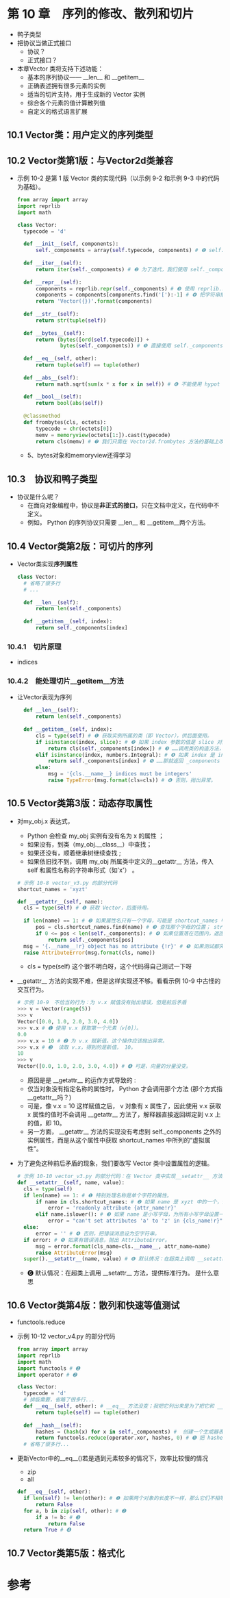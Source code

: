 # 第 10 章　序列的修改、散列和切片 

- 鸭子类型
- 把协议当做正式接口
  - 协议？
  - 正式接口？
- 本章Vector 类将支持下述功能：
  - 基本的序列协议—— \_\_len\_\_ 和 \_\_getitem\_\_
  - 正确表述拥有很多元素的实例
  - 适当的切片支持，用于生成新的 Vector 实例
  - 综合各个元素的值计算散列值
  - 自定义的格式语言扩展 



## 10.1 Vector类：用户定义的序列类型 





## 10.2 Vector类第1版：与Vector2d类兼容 
- 示例 10-2 是第 1 版 Vector 类的实现代码（以示例 9-2 和示例 9-3 中的代码为基础）。 

  ```python 
  from array import array
  import reprlib
  import math
  
  class Vector:
  	typecode = 'd'
      
  	def __init__(self, components):
  		self._components = array(self.typecode, components) # ❶ self._components 是“受保护的”实例属性，把 Vector 的分量保存在一个数组中。
          
  	def __iter__(self):
  		return iter(self._components) # ❷ 为了迭代，我们使用 self._components 构建一个迭代器。
      
  	def __repr__(self):
  		components = reprlib.repr(self._components) # ❸ 使用 reprlib.repr() 函数获取 self._components 的有限长度表示形式（如 array('d', [0.0, 1.0, 2.0, 3.0, 4.0,...])）。
  		components = components[components.find('['):-1] # ❹ 把字符串插入 Vector 的构造方法调用之前，去掉前面的array('d' 和后面的 )。
  		return 'Vector({})'.format(components)
      
  	def __str__(self):
  		return str(tuple(self))
      
  	def __bytes__(self):
  		return (bytes([ord(self.typecode)]) +
  				bytes(self._components)) # ❺ 直接使用 self._components 构建 bytes 对象。
      
  	def __eq__(self, other):
  		return tuple(self) == tuple(other)
  	
  	def __abs__(self):
  		return math.sqrt(sum(x * x for x in self)) # ❻ 不能使用 hypot 方法了，因此我们先计算各分量的平方之和，然后再使用 sqrt 方法开平方。
      
  	def __bool__(self):
  		return bool(abs(self))
      
  	@classmethod
  	def frombytes(cls, octets):
  		typecode = chr(octets[0])
  		memv = memoryview(octets[1:]).cast(typecode)
  		return cls(memv) # ❼ 我们只需在 Vector2d.frombytes 方法的基础上改动最后一行：直接把 memoryview 传给构造方法，不用像前面那样使用 * 拆包。
  ```

  - 5、bytes对象和memoryview还得学习



## 10.3　协议和鸭子类型 

- 协议是什么呢？ 
  - 在面向对象编程中，协议是**非正式的接口**，只在文档中定义，在代码中不定义。 
  - 例如， Python 的序列协议只需要 \_\_len\_\_ 和 \_\_getitem\_\_两个方法。 



## 10.4 Vector类第2版：可切片的序列 

- Vector类实现**序列属性**

  ```python
  class Vector:
  	# 省略了很多行
  	# ...
      
  	def __len__(self):
  		return len(self._components)
      
  	def __getitem__(self, index):
  		return self._components[index]
  ```

  

### 10.4.1　切片原理

- indices



### 10.4.2　能处理切片\_\_getitem\_\_方法

- 让Vector表现为序列

  ```python
  	def __len__(self):
  		return len(self._components)
      
  	def __getitem__(self, index):
  		cls = type(self) # ❶ 获取实例所属的类（即 Vector），供后面使用。
  		if isinstance(index, slice): # ❷ 如果 index 参数的值是 slice 对象……
  			return cls(self._components[index]) # ❸ ……调用类的构造方法，使用 _components 数组的切片构建一个新 Vector 实例。
  		elif isinstance(index, numbers.Integral): # ❹ 如果 index 是 int 或其他整数类型……
  			return self._components[index] # ❺ ……那就返回 _components 中相应的元素。
  		else:
  			msg = '{cls.__name__} indices must be integers'
  			raise TypeError(msg.format(cls=cls)) # ❻ 否则，抛出异常。
  ```

  



## 10.5 Vector类第3版：动态存取属性 

- 对my_obj.x 表达式，

  -  Python 会检查 my_obj 实例有没有名为 x 的属性 ；
  - 如果没有，到类（my_obj.\_\_class\_\_）中查找； 
  - 如果还没有，顺着继承树继续查找 ;
  - 如果依旧找不到，调用 my_obj 所属类中定义的\_\_getattr\_\_ 方法，传入 self 和属性名称的字符串形式（如'x'） 。

  ```python
  # 示例 10-8 vector_v3.py 的部分代码
  shortcut_names = 'xyzt'
  
  def __getattr__(self, name):
  	cls = type(self) # ❶ 获取 Vector，后面待用。
      
  	if len(name) == 1: # ❷ 如果属性名只有一个字母，可能是 shortcut_names 中的一个
  		pos = cls.shortcut_names.find(name) # ❸ 查找那个字母的位置； str.find 还会定位 'yz'，但是我们不需要，因此在前一行做了测试。
  		if 0 <= pos < len(self._components): # ❹ 如果位置落在范围内，返回数组中对应的元素。
  			return self._components[pos]
  	msg = '{.__name__!r} object has no attribute {!r}' # ❺ 如果测试都失败了，抛出 AttributeError，并指明标准的消息文本。
  	raise AttributeError(msg.format(cls, name))
  ```

  - cls = type(self) 这个很不明白呀，这个代码得自己测试一下呀

- \_\_getattr\_\_ 方法的实现不难，但是这样实现还不够。看看示例 10-9 中古怪的交互行为。 

  ```python
  # 示例 10-9　不恰当的行为：为 v.x 赋值没有抛出错误，但是前后矛盾
  >>> v = Vector(range(5))
  >>> v
  Vector([0.0, 1.0, 2.0, 3.0, 4.0])
  >>> v.x # ➊ 使用 v.x 获取第一个元素（v[0]）。
  0.0
  >>> v.x = 10 # ➋ 为 v.x 赋新值。这个操作应该抛出异常。
  >>> v.x # ➌  读取 v.x，得到的是新值， 10。
  10
  >>> v
  Vector([0.0, 1.0, 2.0, 3.0, 4.0]) # ➍ 可是，向量的分量没变。
  ```

  - 原因是是 \_\_getattr\_\_ 的运作方式导致的 :
  - 仅当对象没有指定名称的属性时， Python 才会调用那个方法 (那个方式指\_\_getattr\_\_吗？)
  - 可是，像 v.x = 10 这样赋值之后， v 对象有 x 属性了，因此使用 v.x 获取 x 属性的值时不会调用 \_\_getattr\_\_ 方法了，解释器直接返回绑定到 v.x 上的值，即 10。 
  - 另一方面， \_\_getattr\_\_ 方法的实现没有考虑到 self._components 之外的实例属性，而是从这个属性中获取 shortcut_names 中所列的“虚拟属性”。 

- 为了避免这种前后矛盾的现象，我们要改写 Vector 类中设置属性的逻辑。

  ```python
  # 示例 10-10 vector_v3.py 的部分代码：在 Vector 类中实现__setattr__ 方法
  def __setattr__(self, name, value):
  	cls = type(self)
  	if len(name) == 1: # ❶ 特别处理名称是单个字符的属性。
  		if name in cls.shortcut_names: # ❷ 如果 name 是 xyzt 中的一个，设置特殊的错误消息。
  			error = 'readonly attribute {attr_name!r}'
  		elif name.islower(): # ❸ 如果 name 是小写字母，为所有小写字母设置一个错误消息。
  			error = "can't set attributes 'a' to 'z' in {cls_name!r}"
  	else:
  		error = '' # ❹ 否则，把错误消息设为空字符串。
  	if error: # ❺ 如果有错误消息，抛出 AttributeError。
  		msg = error.format(cls_name=cls.__name__, attr_name=name)
  		raise AttributeError(msg)
  	super().__setattr__(name, value) # ❻ 默认情况：在超类上调用 __setattr__ 方法，提供标准行为。
  ```

  -  ❻ 默认情况：在超类上调用 \_\_setattr\_\_ 方法，提供标准行为。 是什么意思

   

## 10.6 Vector类第4版：散列和快速等值测试 
- functools.reduce

- 示例 10-12 vector_v4.py 的部分代码 

  ```python
  from array import array
  import reprlib
  import math
  import functools # ➊
  import operator # ➋
  
  class Vector:
  	typecode = 'd'
  	# 排版需要，省略了很多行...
  	def __eq__(self, other): # __eq__ 方法没变；我把它列出来是为了把它和 __hash__ 方法放在一起，因为它们要结合在一起使用。
  		return tuple(self) == tuple(other)
  	
  	def __hash__(self):
  		hashes = (hash(x) for x in self._components) #  创建一个生成器表达式，惰性计算各个分量的散列值。 
  		return functools.reduce(operator.xor, hashes, 0) # ➎ 把 hashes 提供给 reduce 函数，使用 xor 函数计算聚合的散列值；第三个参数， 0 是初始值（参见下面的警告框）。
  	# 省略了很多行...
  ```

- 更新Vector中的\_\_eq\_\_()若是遇到元素较多的情况下，效率比较慢的情况

  - zip
  - all

  ```python
  def __eq__(self, other):
  	if len(self) != len(other): # ❶ 如果两个对象的长度不一样，那么它们不相等。 
  		return False
  	for a, b in zip(self, other): # ➋
  		if a != b: # ➌
  			return False
  	return True # ➍
  ```



## 10.7 Vector类第5版：格式化











# 参考

